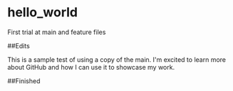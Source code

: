 # hello_world
First trial at main and feature files

##Edits

This is a sample test of using a copy of the main.
I'm excited to learn more about GitHub and how I can use it to showcase my work.

##Finished
